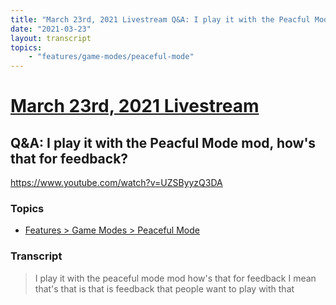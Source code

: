 ```yaml
---
title: "March 23rd, 2021 Livestream Q&A: I play it with the Peacful Mode mod, how's that for feedback?"
date: "2021-03-23"
layout: transcript
topics:
    - "features/game-modes/peaceful-mode"
---
```

# [March 23rd, 2021 Livestream](../2021-03-23.md)
## Q&A: I play it with the Peacful Mode mod, how's that for feedback?
https://www.youtube.com/watch?v=UZSByyzQ3DA

### Topics
* [Features > Game Modes > Peaceful Mode](../topics/features/game-modes/peaceful-mode.md)

### Transcript

> I play it with the peaceful mode mod how's that for feedback I mean that's that is that is feedback that people want to play with that
